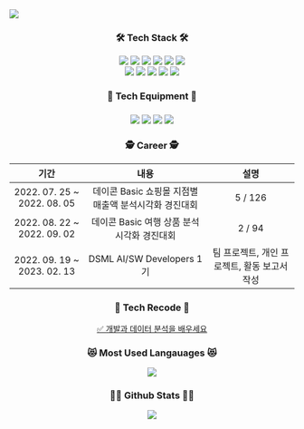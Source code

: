 <img src="https://capsule-render.vercel.app/api?type=wave&color=auto&height=200&section=header&text=NohJeong&nbsp;Github!&fontSize=90" />

<div align="center">
  <h3>🛠 Tech Stack 🛠</h3>
  <img src="https://img.shields.io/badge/html-E34F26?style=for-the-badge&logo=html5&logoColor=white">
  <img src="https://img.shields.io/badge/css-1572B6?style=for-the-badge&logo=css3&logoColor=white">
  <img src="https://img.shields.io/badge/bootstrap-7952B3?style=for-the-badge&logo=bootstrap&logoColor=white">
  <img src="https://img.shields.io/badge/javascript-F7DF1E?style=for-the-badge&logo=javascript&logoColor=black">
  <img src="https://img.shields.io/badge/node.js-339933?style=for-the-badge&logo=node.js&logoColor=black">
  <img src="https://img.shields.io/badge/react-61DAFB?style=for-the-badge&logo=react&logoColor=black"><br>
  <img src="https://img.shields.io/badge/python-3776AB?style=for-the-badge&logo=python&logoColor=white">
  <img src="https://img.shields.io/badge/numpy-013243?style=for-the-badge&logo=numpy&logoColor=white">
  <img src="https://img.shields.io/badge/pandas-150458?style=for-the-badge&logo=pandas&logoColor=white">
  <img src="https://img.shields.io/badge/scikitlearn-F7931E?style=for-the-badge&logo=scikitlearn&logoColor=black">
  <img src="https://img.shields.io/badge/postgresql-4169E1?style=for-the-badge&logo=postgresql&logoColor=white">
</div>

<div align="center">
  <h3>🔨 Tech Equipment 🔨<h3>
  <img src="https://img.shields.io/badge/github-181717?style=for-the-badge&logo=github&logoColor=white">
  <img src="https://img.shields.io/badge/jupyter-F37626?style=for-the-badge&logo=jupyter&logoColor=white">
  <img src="https://img.shields.io/badge/Visual Studio Code-007ACC?style=for-the-badge&logo=Visual Studio Code&logoColor=white">
  <img src="https://img.shields.io/badge/googlemeet-00897B?style=for-the-badge&logo=googlemeet&logoColor=white">
</div>
    
<div align="center">
  <h3>🕵 Career 🕵</h3>
  
|기간|내용|설명|
|:------:|:---:|:---:|
|2022. 07. 25 ~ 2022. 08. 05|데이콘 Basic 쇼핑몰 지점별 매출액 분석시각화 경진대회|5 / 126|
|2022. 08. 22 ~ 2022. 09. 02|데이콘 Basic 여행 상품 분석시각화 경진대회|2 / 94|
|2022. 09. 19 ~ 2023. 02. 13|DSML AI/SW Developers 1기|팀 프로젝트, 개인 프로젝트, 활동 보고서 작성|
  
</div>
    
<div align="center">
  <h3>📝 Tech Recode 📝</h3>
  <a href="https://tinokim.tistory.com/">✅ 개발과 데이터 분석을 배우세요</a>
  </div>
</div>

<div align="center">
  <h3>😻 Most Used Langauages 😻</h3>
  <img src="https://github-readme-stats.vercel.app/api/top-langs/?username=xudegloss&layout=compact"><br>
  <h3>👩‍💻 Github Stats 👩‍💻</h3>
  <img src="https://github-readme-stats.vercel.app/api?username=xudegloss&show_icons=true">
</div>
